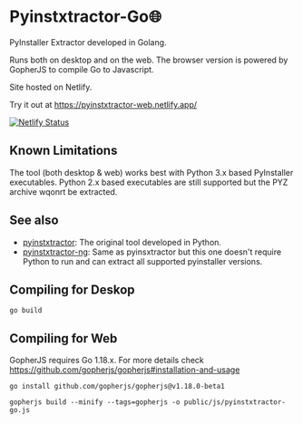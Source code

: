# Pyinstxtractor-Go🌐

PyInstaller Extractor developed in Golang.

Runs both on desktop and on the web. The browser version is powered by GopherJS to compile Go to Javascript.

Site hosted on Netlify.

Try it out at https://pyinstxtractor-web.netlify.app/

[![Netlify Status](https://api.netlify.com/api/v1/badges/63aa28b4-8134-44d9-a934-7e2833b79557/deploy-status)](https://app.netlify.com/sites/pyinstxtractor-web/deploys)

## Known Limitations

The tool (both desktop & web) works best with Python 3.x based PyInstaller executables. Python 2.x based executables are still supported but the PYZ archive wqonrt be extracted.

## See also

- [pyinstxtractor](https://github.com/extremecoders-re/pyinstxtractor): The original tool developed in Python.
- [pyinstxtractor-ng](https://github.com/pyinstxtractor/pyinstxtractor-ng): Same as pyinsxtractor but this one doesn't require Python to run and can extract all supported pyinstaller versions.


## Compiling for Deskop

```
go build
```

## Compiling for Web

GopherJS requires Go 1.18.x. For more details check https://github.com/gopherjs/gopherjs#installation-and-usage

```
go install github.com/gopherjs/gopherjs@v1.18.0-beta1

gopherjs build --minify --tags=gopherjs -o public/js/pyinstxtractor-go.js
```
